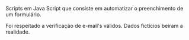 Scripts em Java Script que consiste em automatizar o preenchimento de um formulário.

Foi respeitado a verificação de e-mail's válidos.
Dados fictícios beiram a realidade.
